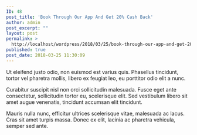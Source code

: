 ```yaml
---
ID: 48
post_title: 'Book Through Our App And Get 20% Cash Back'
author: admin
post_excerpt: ""
layout: post
permalink: >
  http://localhost/wordpress/2018/03/25/book-through-our-app-and-get-20-cash-back/
published: true
post_date: 2018-03-25 11:30:09
---
```

Ut eleifend justo odio, non euismod est varius quis. Phasellus tincidunt, tortor vel pharetra mollis, libero ex feugiat leo, eu porttitor odio elit a nunc.

Curabitur suscipit nisl non orci sollicitudin malesuada. Fusce eget ante consectetur, sollicitudin tortor eu, scelerisque elit. Sed vestibulum libero sit amet augue venenatis, tincidunt accumsan elit tincidunt. 

Mauris nulla nunc, efficitur ultrices scelerisque vitae, malesuada ac lacus. Cras sit amet turpis massa. Donec ex elit, lacinia ac pharetra vehicula, semper sed ante.